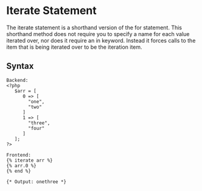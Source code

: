 Iterate Statement
==================
The iterate statement is a shorthand version of the for statement.
This shorthand method does not require you to specify a name for
each value iterated over, nor does it require an in keyword. Instead
it forces calls to the item that is being iterated over to be
the iteration item.

Syntax
--------------
```
Backend:
<?php
   $arr = [
      0 => [
        "one",
        "two"
      ]
      1 => [
        "three",
        "four"
      ]
   ];
?>

Frontend:
{% iterate arr %}
{% arr.0 %}
{% end %}

{* Output: onethree *}
```